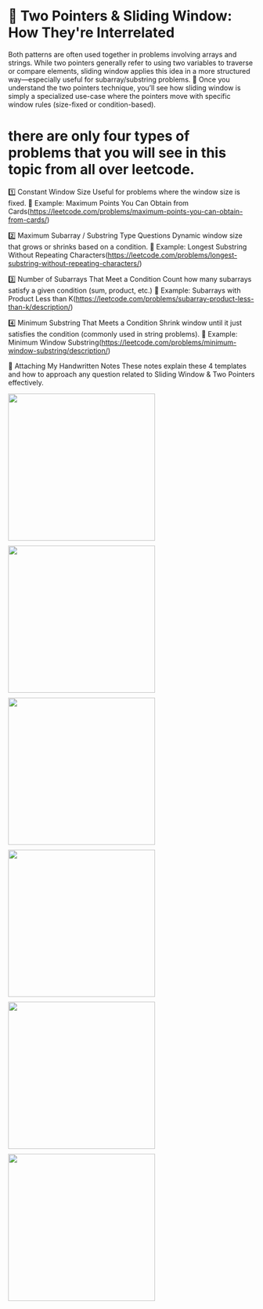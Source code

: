 # 🔄 Two Pointers & Sliding Window: How They're Interrelated
Both patterns are often used together in problems involving arrays and strings. While two pointers generally refer to using two variables to traverse or compare elements, sliding window applies this idea in a more structured way—especially useful for subarray/substring problems.
🧠 Once you understand the two pointers technique, you’ll see how sliding window is simply a specialized use-case where the pointers move with specific window rules (size-fixed or condition-based).

# there are only four types of problems that you will see in this topic from all over leetcode.
1️⃣ Constant Window Size
Useful for problems where the window size is fixed.
📘 Example: Maximum Points You Can Obtain from Cards(https://leetcode.com/problems/maximum-points-you-can-obtain-from-cards/)

2️⃣ Maximum Subarray / Substring Type Questions
Dynamic window size that grows or shrinks based on a condition.
📘 Example: Longest Substring Without Repeating Characters(https://leetcode.com/problems/longest-substring-without-repeating-characters/)

3️⃣ Number of Subarrays That Meet a Condition
Count how many subarrays satisfy a given condition (sum, product, etc.)
📘 Example: Subarrays with Product Less than K(https://leetcode.com/problems/subarray-product-less-than-k/description/)

4️⃣ Minimum Substring That Meets a Condition
Shrink window until it just satisfies the condition (commonly used in string problems).
📘 Example: Minimum Window Substring(https://leetcode.com/problems/minimum-window-substring/description/)

📸 Attaching My Handwritten Notes
These notes explain these 4 templates and how to approach any question related to Sliding Window & Two Pointers effectively.

<div style="display: flex; flex-wrap: wrap; gap: 10px;"> <img src="https://github.com/user-attachments/assets/62dd5c5f-b7d8-4a17-a417-f14364067579" width="300"/> <img src="https://github.com/user-attachments/assets/22238782-57ff-45c3-922a-807757c7fee4" width="300"/> <img src="https://github.com/user-attachments/assets/1091faf7-0908-41c5-898c-a40ee6f18032" width="300"/> <img src="https://github.com/user-attachments/assets/52a95a95-9f81-43fc-9e6b-2b45c17e514d" width="300"/> <img src="https://github.com/user-attachments/assets/e33ae3cb-e06e-4a5e-a9dd-f1b97f697356" width="300"/> <img src="https://github.com/user-attachments/assets/eb754b68-3801-409e-8c74-a176f084a271" width="300"/> </div>

